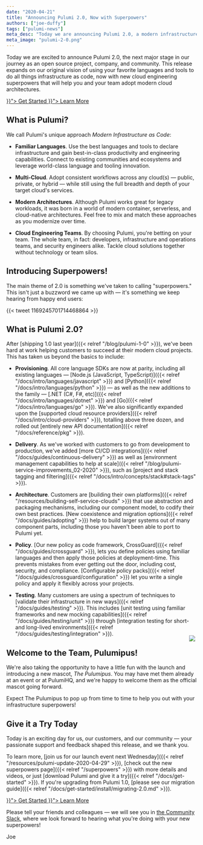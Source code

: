 ```yaml
---
date: "2020-04-21"
title: "Announcing Pulumi 2.0, Now with Superpowers"
authors: ["joe-duffy"]
tags: ["pulumi-news"]
meta_desc: "Today we are announcing Pulumi 2.0, a modern infrastructure as code platform with advanced capabilities including new languages, testing, and policy as code."
meta_image: "pulumi-2-0.png"
---
```


Today we are excited to announce Pulumi 2.0, the next major stage in our journey as an open source project, company, and community. This release expands on our original vision of using your favorite languages and tools to do all things infrastructure as code, now with new cloud engineering superpowers that will help you and your team adopt modern cloud architectures.

<!--more-->

<div class="header-hero-actions mt-8 mb-4 text-center">
    <a class="btn btn-lg mr-2" href="{{< relref "/docs/get-started" >}}">
        Get Started
    </a>
    <a class="btn btn-lg btn-orange ml-2" href="{{< relref "/superpowers" >}}">
        Learn More
    </a>
</div>

## What is Pulumi?

We call Pulumi's unique approach _Modern Infrastructure as Code_:

* **Familiar Languages**. Use the best languages and tools to declare infrastructure and gain best-in-class productivity and engineering capabilities. Connect to existing communities and ecosystems and leverage world-class language and tooling innovation.

* **Multi-Cloud**. Adopt consistent workflows across any cloud(s) &mdash; public, private, or hybrid &mdash; while still using the full breadth and depth of your target cloud's services.

* **Modern Architectures**. Although Pulumi works great for legacy workloads, it was born in a world of modern container, serverless, and cloud-native architectures. Feel free to mix and match these approaches as you modernize over time.

* **Cloud Engineering Teams**. By choosing Pulumi, you're betting on your team. The whole team, in fact: developers, infrastructure and operations teams, and security engineers alike. Tackle cloud solutions together without technology or team silos.

## Introducing Superpowers!

The main theme of 2.0 is something we've taken to calling "superpowers." This isn't just a buzzword we came up with &mdash; it's something we keep hearing from happy end users:

<div class="ml-8">
{{< tweet 1169245701714468864 >}}
</div>

## What is Pulumi 2.0?

After [shipping 1.0 last year]({{< relref "/blog/pulumi-1-0" >}}), we've been hard at work helping customers to succeed at their modern cloud projects. This has taken us beyond the basics to include:

* **Provisioning**. All core language SDKs are now at parity, including all existing languages &mdash; [Node.js (JavaScript, TypeScript)]({{< relref "/docs/intro/languages/javascript" >}}) and [Python]({{< relref "/docs/intro/languages/python" >}}) &mdash; as well as the new additions to the family &mdash; [.NET (C#, F#, etc)]({{< relref "/docs/intro/languages/dotnet" >}}) and [Go]({{< relref "/docs/intro/languages/go" >}}). We've also significantly expanded upon the [supported cloud resource providers]({{< relref "/docs/intro/cloud-providers" >}}), totalling above three dozen, and rolled out [entirely new API documentation]({{< relref "/docs/reference/pkg" >}}).

* **Delivery**. As we've worked with customers to go from development to production, we've added [more CI/CD integrations]({{< relref "/docs/guides/continuous-delivery" >}}) as well as [environment management capabilities to help at scale]({{< relref "/blog/pulumi-service-improvements_02-2020" >}}), such as [project and stack tagging and filtering]({{< relref "/docs/intro/concepts/stack#stack-tags" >}}).

* **Architecture**. Customers are [building their own platforms]({{< relref "/resources/building-self-service-clouds" >}}) that use abstraction and packaging mechanisms, including our component model, to codify their own best practices. [New coexistence and migration options]({{< relref "/docs/guides/adopting" >}}) help to build larger systems out of many component parts, including those you haven't been able to port to Pulumi yet.

* **Policy**. [Our new policy as code framework, CrossGuard]({{< relref "/docs/guides/crossguard" >}}), lets you define policies using familiar languages and then apply those policies at deployment-time. This prevents mistakes from ever getting out the door, including cost, security, and compliance. [Configurable policy packs]({{< relref "/docs/guides/crossguard/configuration" >}}) let you write a single policy and apply it flexibly across your projects.

* **Testing**. Many customers are using a spectrum of techniques to [validate their infrastructure in new ways]({{< relref "/docs/guides/testing" >}}). This includes [unit testing using familiar frameworks and new mocking capabilities]({{< relref "/docs/guides/testing/unit" >}}) through [integration testing for short- and long-lived environments]({{< relref "/docs/guides/testing/integration" >}}).

## Welcome to the Team, Pulumipus!

<img src="/images/mascot/pulumipus.svg" style="max-width: 240px; float: right; margin-top: -80px; padding: 4px;">

We're also taking the opportunity to have a little fun with the launch and introducing a new mascot, _The Pulumipus_. You may have met them already at an event or at PulumiHQ, and we're happy to welcome them as the official mascot going forward.

Expect The Pulumipus to pop up from time to time to help you out with your infrastructure superpowers!

## Give it a Try Today

Today is an exciting day for us, our customers, and our community &mdash; your passionate support and feedback shaped this release, and we thank you.

To learn more, [join us for our launch event next Wednesday]({{< relref "/resources/pulumi-update-2020-04-29" >}}), [check out the new superpowers page]({{< relref "/superpowers" >}}) with more details and videos, or just [download Pulumi and give it a try]({{< relref "/docs/get-started" >}}). If you're upgrading from Pulumi 1.0, [please see our migration guide]({{< relref "/docs/get-started/install/migrating-2.0.md" >}}).

<div class="header-hero-actions mt-8 mb-8 text-center">
    <a class="btn btn-lg mr-2" href="{{< relref "/docs/get-started" >}}">
        Get Started
    </a>
    <a class="btn btn-lg btn-orange ml-2" href="{{< relref "/superpowers" >}}">
        Learn More
    </a>
</div>

Please tell your friends and colleagues &mdash; we will see you in [the Community Slack](https://slack.pulumi.com), where we look forward to hearing what you're doing with your new superpowers!

Joe
